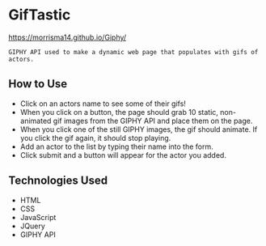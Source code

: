 # GifTastic
https://morrisma14.github.io/Giphy/

`GIPHY API used to make a dynamic web page that populates with gifs of actors.`

## How to Use
- Click on an actors name to see some of their gifs!
- When you click on a button, the page should grab 10 static, non-animated gif images from the GIPHY API and place them on the page.
- When you click one of the still GIPHY images, the gif should animate. If you click the gif again, it should stop playing.
- Add an actor to the list by typing their name into the form.
- Click submit and a button will appear for the actor you added.

## Technologies Used
- HTML
- CSS
- JavaScript
- JQuery
- GIPHY API
